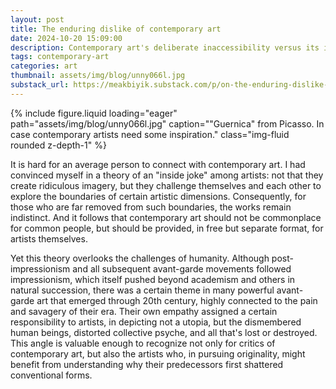 ```yaml
---
layout: post
title: The enduring dislike of contemporary art
date: 2024-10-20 15:09:00
description: Contemporary art's deliberate inaccessibility versus its inherent sensitivity.
tags: contemporary-art
categories: art
thumbnail: assets/img/blog/unny066l.jpg
substack_url: https://meakbiyik.substack.com/p/on-the-enduring-dislike-of-contemporary?utm_source=meakbiyik&utm_medium=web&utm_content=post
---
```


{% include figure.liquid loading="eager" path="assets/img/blog/unny066l.jpg" caption="\"Guernica\" from Picasso. In case contemporary artists need some inspiration." class="img-fluid rounded z-depth-1" %}

It is hard for an average person to connect with contemporary art. I had convinced myself in a theory of an "inside joke" among artists: not that they create ridiculous imagery, but they challenge themselves and each other to explore the boundaries of certain artistic dimensions. Consequently, for those who are far removed from such boundaries, the works remain indistinct. And it follows that contemporary art should not be commonplace for common people, but should be provided, in free but separate format, for artists themselves.

Yet this theory overlooks the challenges of humanity. Although post-impressionism and all subsequent avant-garde movements followed impressionism, which itself pushed beyond academism and others in natural succession, there was a certain theme in many powerful avant-garde art that emerged through 20th century, highly connected to the pain and savagery of their era. Their own empathy assigned a certain responsibility to artists, in depicting not a utopia, but the dismembered human beings, distorted collective psyche, and all that's lost or destroyed. This angle is valuable enough to recognize not only for critics of contemporary art, but also the artists who, in pursuing originality, might benefit from understanding why their predecessors first shattered conventional forms.
